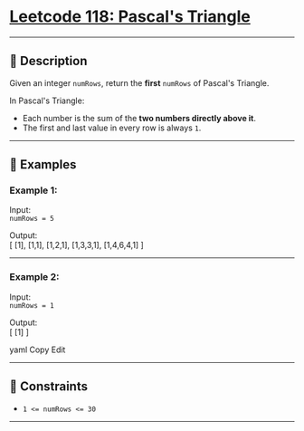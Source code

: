 # [Leetcode 118: Pascal's Triangle](https://leetcode.com/problems/pascals-triangle/description/)

---

## 📘 Description

Given an integer `numRows`, return the **first** `numRows` of Pascal's Triangle.

In Pascal's Triangle:
- Each number is the sum of the **two numbers directly above it**.
- The first and last value in every row is always `1`.

---

## 🧪 Examples

### Example 1:
Input:  
`numRows = 5`  

Output:  
[
[1],
[1,1],
[1,2,1],
[1,3,3,1],
[1,4,6,4,1]
]


---

### Example 2:
Input:  
`numRows = 1`  

Output:  
[
[1]
]

yaml
Copy
Edit

---

## 🧾 Constraints
- `1 <= numRows <= 30`

---
